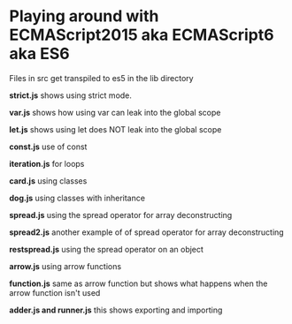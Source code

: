 # Playing around with ECMAScript2015 aka ECMAScript6 aka ES6
Files in src get transpiled to es5 in the lib directory

**strict.js**
shows using strict mode.

**var.js**
shows how using var can leak into the global scope

**let.js**
shows using let does NOT leak into the global scope

**const.js**
use of const

**iteration.js**
for loops

**card.js**
using classes

**dog.js**
using classes with inheritance

**spread.js**
using the spread operator for array deconstructing

**spread2.js**
another example of of spread operator for array deconstructing

**restspread.js**
using the spread operator on an object

**arrow.js**
using arrow functions

**function.js**
same as arrow function but shows what happens when the arrow function isn't used

**adder.js and runner.js**
this shows exporting and importing
